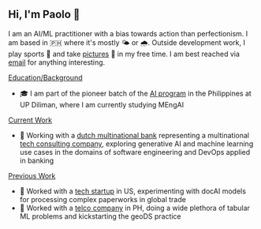 ## Hi, I'm Paolo 👋

I am an AI/ML practitioner with a bias towards action than perfectionism. I am based in 🇵🇭 where it's mostly 🌤️ or 🌧️. Outside development work, I play sports 🎾 and take [pictures](https://vsco.co/jpacilo/gallery) 📸 in my free time. I am best reached via [email](joshuaacilo.13@gmail.com) for anything interesting.

<ins>Education/Background</ins>
- 🎓 I am part of the pioneer batch of the [AI program](https://coe.upd.edu.ph/masters-of-engineering-in-artificial-intelligence/) in the Philippines at UP Diliman, where I am currently studying MEngAI

<ins>Current Work</ins>
- 🏦 Working with a [dutch multinational bank](https://www.ing.com/Home.htm) representing a multinational [tech consulting company](https://www.cognizant.com/ph/en), exploring generative AI and machine learning use cases in the domains of software engineering and DevOps applied in banking

<ins>Previous Work</ins>
- 🚢 Worked with a [tech startup](https://www.expedock.com/) in US, experimenting with docAI models for processing complex paperworks in global trade
- 📡 Worked with a [telco company](https://www.globe.com.ph/#gref) in PH, doing a wide plethora of tabular ML problems and kickstarting the geoDS practice

<!--
**jpacil0/jpacil0** is a ✨ _special_ ✨ repository because its `README.md` (this file) appears on your GitHub profile.

Here are some ideas to get you started:

- 🔭 I’m currently working on ...
- 🌱 I’m currently learning ...
- 👯 I’m looking to collaborate on ...
- 🤔 I’m looking for help with ...
- 💬 Ask me about ...
- 📫 How to reach me: ...
- 😄 Pronouns: ...
- ⚡ Fun fact: ...
-->
